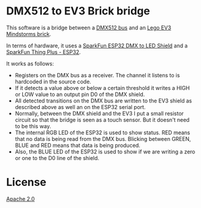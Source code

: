 
DMX512 to EV3 Brick bridge
===

This software is a bridge between a [DMX512 bus](https://en.wikipedia.org/wiki/DMX512) and an [Lego EV3 Mindstorms brick](https://en.wikipedia.org/wiki/Lego_Mindstorms_EV3).

In terms of hardware, it uses a [SparkFun ESP32 DMX to LED Shield](https://www.sparkfun.com/products/15110) and a [SparkFun Thing Plus - ESP32](https://www.sparkfun.com/products/15663).

It works as follows:

* Registers on the DMX bus as a receiver. The channel it listens to is hardcoded in the source code.
* If it detects a value above or below a certain threshold it writes a HIGH or LOW value to an output pin D0 of the DMX shield.
* All detected transitions on the DMX bus are written to the EV3 shield as described above as well an on the ESP32 serial port.
* Normally, between the DMX shield and the EV3 I put a small resistor circuit so that the bridge is seen as a touch sensor. But it doesn't need to be this way.
* The internal RGB LED of the ESP32 is used to show status. RED means that no data is being read from the DMX bus. Blicking between GREEN, BLUE and RED means that data is being produced.
* Also, the BLUE LED of the ESP32 is used to show if we are writing a zero or one to the D0 line of the shield.

License
===
[Apache 2.0](LICENSE.txt)
